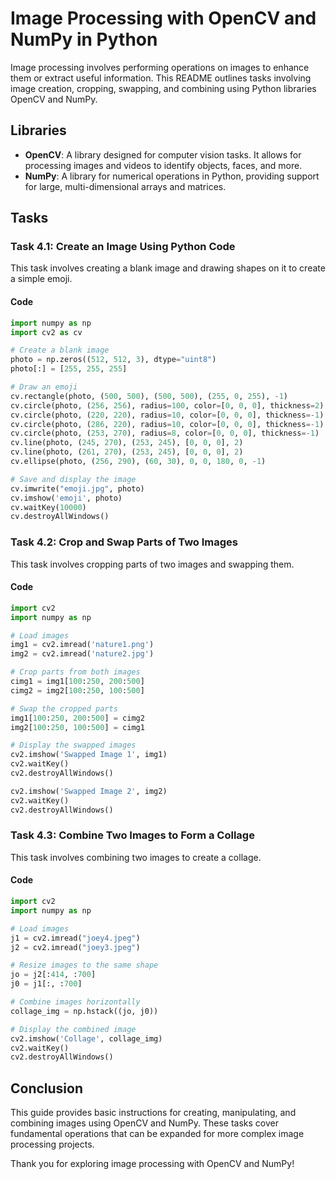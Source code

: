 # Image Processing with OpenCV and NumPy in Python

Image processing involves performing operations on images to enhance them or extract useful information. This README outlines tasks involving image creation, cropping, swapping, and combining using Python libraries OpenCV and NumPy.

## Libraries

- **OpenCV**: A library designed for computer vision tasks. It allows for processing images and videos to identify objects, faces, and more.
- **NumPy**: A library for numerical operations in Python, providing support for large, multi-dimensional arrays and matrices.

## Tasks

### Task 4.1: Create an Image Using Python Code

This task involves creating a blank image and drawing shapes on it to create a simple emoji.

#### Code

```python
import numpy as np
import cv2 as cv

# Create a blank image
photo = np.zeros((512, 512, 3), dtype="uint8")
photo[:] = [255, 255, 255]

# Draw an emoji
cv.rectangle(photo, (500, 500), (500, 500), (255, 0, 255), -1)
cv.circle(photo, (256, 256), radius=100, color=[0, 0, 0], thickness=2)
cv.circle(photo, (220, 220), radius=10, color=[0, 0, 0], thickness=-1)
cv.circle(photo, (286, 220), radius=10, color=[0, 0, 0], thickness=-1)
cv.circle(photo, (253, 270), radius=8, color=[0, 0, 0], thickness=-1)
cv.line(photo, (245, 270), (253, 245), [0, 0, 0], 2)
cv.line(photo, (261, 270), (253, 245), [0, 0, 0], 2)
cv.ellipse(photo, (256, 290), (60, 30), 0, 0, 180, 0, -1)

# Save and display the image
cv.imwrite("emoji.jpg", photo)
cv.imshow('emoji', photo)
cv.waitKey(10000)
cv.destroyAllWindows()
```

### Task 4.2: Crop and Swap Parts of Two Images

This task involves cropping parts of two images and swapping them.

#### Code

```python
import cv2
import numpy as np

# Load images
img1 = cv2.imread('nature1.png')
img2 = cv2.imread('nature2.jpg')

# Crop parts from both images
cimg1 = img1[100:250, 200:500]
cimg2 = img2[100:250, 100:500]

# Swap the cropped parts
img1[100:250, 200:500] = cimg2
img2[100:250, 100:500] = cimg1

# Display the swapped images
cv2.imshow('Swapped Image 1', img1)
cv2.waitKey()
cv2.destroyAllWindows()

cv2.imshow('Swapped Image 2', img2)
cv2.waitKey()
cv2.destroyAllWindows()
```

### Task 4.3: Combine Two Images to Form a Collage

This task involves combining two images to create a collage.

#### Code

```python
import cv2
import numpy as np

# Load images
j1 = cv2.imread("joey4.jpeg")
j2 = cv2.imread("joey3.jpeg")

# Resize images to the same shape
jo = j2[:414, :700]
j0 = j1[:, :700]

# Combine images horizontally
collage_img = np.hstack((jo, j0))

# Display the combined image
cv2.imshow('Collage', collage_img)
cv2.waitKey()
cv2.destroyAllWindows()
```

## Conclusion

This guide provides basic instructions for creating, manipulating, and combining images using OpenCV and NumPy. These tasks cover fundamental operations that can be expanded for more complex image processing projects.

Thank you for exploring image processing with OpenCV and NumPy!
